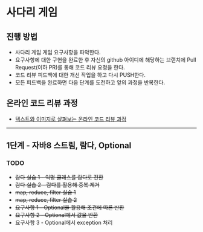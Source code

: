 # 사다리 게임
## 진행 방법
* 사다리 게임 게임 요구사항을 파악한다.
* 요구사항에 대한 구현을 완료한 후 자신의 github 아이디에 해당하는 브랜치에 Pull Request(이하 PR)를 통해 코드 리뷰 요청을 한다.
* 코드 리뷰 피드백에 대한 개선 작업을 하고 다시 PUSH한다.
* 모든 피드백을 완료하면 다음 단계를 도전하고 앞의 과정을 반복한다.

## 온라인 코드 리뷰 과정
* [텍스트와 이미지로 살펴보는 온라인 코드 리뷰 과정](https://github.com/nextstep-step/nextstep-docs/tree/master/codereview)

---
## 1단계 - 자바8 스트림, 람다, Optional
### TODO
- ~~람다 실습 1 - 익명 클래스를 람다로 전환~~
- ~~람다 실습 2 - 람다를 활용해 중복 제거~~
- ~~map, reduce, filter 실습 1~~
- ~~map, reduce, filter 실습 2~~
- ~~요구사항 1 - Optional을 활용해 조건에 따른 반환~~
- ~~요구사항 2 - Optional에서 값을 반환~~
- 요구사항 3 - Optional에서 exception 처리